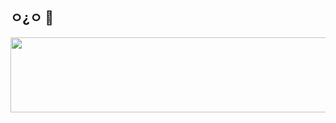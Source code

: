 ## ㅇ¿ㅇ 👋


<a href="https://www.gitanimals.org/en_US?utm_medium=image&utm_source=d-kjh&utm_content=line">
  <img
    src="https://render.gitanimals.org/lines/d-kjh"
    width="600"
    height="120"
  />
</a>
  
